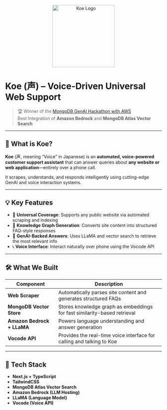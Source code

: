 <p align="center">
  <img src="koe_logo.png" alt="Koe Logo" width="200"/>
</p>

# Koe (声) – Voice-Driven Universal Web Support

> 🏆 Winner of the [MongoDB GenAI Hackathon with AWS](https://devpost.com/software/hoyo)  
> Best Integration of **Amazon Bedrock** and **MongoDB Atlas Vector Search**

---

## 🧠 What is Koe?

**Koe** (声, meaning “Voice” in Japanese) is an **automated, voice-powered customer support assistant** that can answer queries about **any website or web application**—entirely over a phone call.

It scrapes, understands, and responds intelligently using cutting-edge GenAI and voice interaction systems.

---

## 💡 Key Features

- 🎯 **Universal Coverage**: Supports any public website via automated scraping and indexing
- 🧩 **Knowledge Graph Generation**: Converts site content into structured FAQ-style responses
- 🧠 **GenAI-Backed Answers**: Uses LLaMA and vector search to retrieve the most relevant info
- 📞 **Voice Interface**: Interact naturally over phone using the Vocode API

---

## 🛠️ What We Built

| Component | Description |
|----------|-------------|
| **Web Scraper** | Automatically parses site content and generates structured FAQs |
| **MongoDB Vector Store** | Stores knowledge graph as embeddings for fast similarity-based retrieval |
| **Amazon Bedrock + LLaMA** | Powers language understanding and answer generation |
| **Vocode API** | Provides the real-time voice interface for calling and talking to Koe |

---

## 🚀 Tech Stack

- **Next.js + TypeScript**
- **TailwindCSS**
- **MongoDB Atlas Vector Search**
- **Amazon Bedrock (LLM Hosting)**
- **LLaMA (Language Model)**
- **Vocode (Voice API)**
